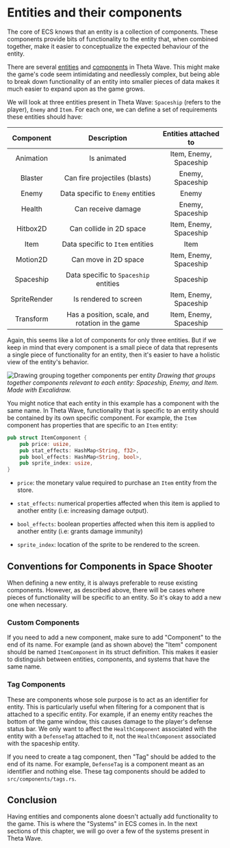 # Entities and their components

The core of ECS knows that an entity is a collection of components. These
components provide bits of functionality to the entity that, when combined
together, make it easier to conceptualize the expected behaviour of the entity.

There are several
[entities](https://github.com/amethyst/theta-wave/tree/master/src/entities)
and
[components](https://github.com/amethyst/theta-wave/tree/master/src/components)
in Theta Wave. This might make the game's code seem
intimidating and needlessly complex, but being able to break down functionality
of an entity into smaller pieces of data makes it much easier to expand upon
as the game grows.

We will look at three entities present in Theta Wave: `Spaceship`
(refers to the player), `Enemy`
and `Item`. For each one, we can define a set of requirements these entities
should have:

|Component|Description|Entities attached to|
|:---:|:---:|:---:|
|Animation|Is animated|Item, Enemy, Spaceship|
|Blaster|Can fire projectiles (blasts)|Enemy, Spaceship|
|Enemy|Data specific to `Enemy` entities|Enemy|
|Health|Can receive damage|Enemy, Spaceship|
|Hitbox2D|Can collide in 2D space|Item, Enemy, Spaceship|
|Item|Data specific to `Item` entities|Item|
|Motion2D|Can move in 2D space|Item, Enemy, Spaceship|
|Spaceship|Data specific to `Spaceship` entities|Spaceship|
|SpriteRender|Is rendered to screen|Item, Enemy, Spaceship|
|Transform|Has a position, scale, and rotation in the game|Item, Enemy, Spaceship|

Again, this seems like a lot of components for only three entities. But if we keep
in mind that every component is a small piece of data that represents a single
piece of functionality for an entity, then it's easier to have a holistic view of
the entity's behavior.

![Drawing grouping together components per entity](assets/entity-component-drawing.png)
*Drawing that groups together components relevant to each entity: Spaceship,
Enemy, and Item. Made with Excalidraw.*

You might notice that each entity in this example has a component with the same
name. In Theta Wave, functionality that is specific to an entity should
be contained by its own specific component. For example, the `Item` component
has properties that are specific to an `Item` entity:

```rust
pub struct ItemComponent {
    pub price: usize,
    pub stat_effects: HashMap<String, f32>,
    pub bool_effects: HashMap<String, bool>,
    pub sprite_index: usize,
}
```

- `price`: the monetary value required to purchase an `Item` entity
from the store.

- `stat_effects`: numerical properties affected when this item is applied
to another entity (i.e: increasing damage output).

- `bool_effects`: boolean properties affected when this item is applied to another
entity (i.e: grants damage immunity)

- `sprite_index`: location of the sprite to be rendered to the screen.

## Conventions for Components in Space Shooter

When defining a new entity, it is always preferable to reuse existing components.
However, as described above, there will be cases where pieces of functionality
will be specific to an entity. So it's okay to add a new one when necessary.

### Custom Components

If you need to add a new component, make sure to add "Component" to the end of
its name. For example (and as shown above) the "Item" component should be named
`ItemComponent` in its struct definition. This makes it easier to distinguish
between entities, components, and systems that have the same name.

### Tag Components

These are components whose sole purpose is to act as an identifier for entity.
This is particularly useful when filtering for a component that is attached to
a specific entity. For example, if an enemy entity reaches the bottom of the
game window, this causes damage to the player's defense status bar. We only
want to affect the `HealthComponent` associated with the entity with a
`DefenseTag` attached to it, not the `HealthComponent` associated with the
spaceship entity.

If you need to create a tag component, then "Tag" should be added to the end of
its name. For example, `DefenseTag` is a component meant as an identifier and
nothing else. These tag components should be added to `src/components/tags.rs`.

## Conclusion

Having entities and components alone doesn't actually add functionality to the game.
This is where the "Systems" in ECS comes in. In the next sections of this chapter,
we will go over a few of the systems present in Theta Wave.
